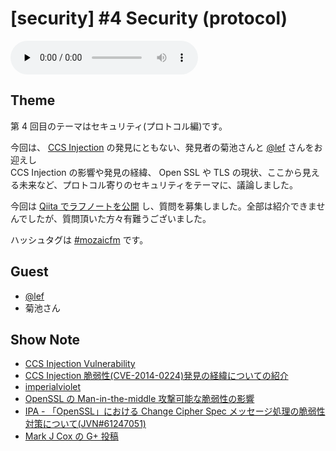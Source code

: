 # [security] #4 Security (protocol)

<audio preload="none" src="https://files.mozaic.fm/mozaic-ep4.m4a" controls></audio>


## Theme

第 4 回目のテーマはセキュリティ(プロトコル編)です。

今回は、 [CCS Injection](http://t.umblr.com/redirect?z=http%3A%2F%2Fccsinjection.lepidum.co.jp%2Fja.html&t=ZmFlMzZhZGMyNjA2MDU5ZDUzNTJmZWQwNTM2ZjFhZmJmMWYyMWQzMywyNkZTeUFxTw%3D%3D) の発見にともない、発見者の菊池さんと [@lef](https://twitter.com/lefb) さんをお迎えし  
CCS Injection の影響や発見の経緯、 Open SSL や TLS の現状、ここから見える未来など、プロトコル寄りのセキュリティをテーマに、議論しました。

今回は [Qiita でラフノートを公開](http://t.umblr.com/redirect?z=http%3A%2F%2Fqiita.com%2FJxck_%2Fitems%2F324f5b68f2da4add6a45&t=NDdhYmRlYmQ4Mjk4MTc0YWNiZmVhNGE4NDY5NDUyNDAxNGYwNzQ1NywyNkZTeUFxTw%3D%3D) し、質問を募集しました。全部は紹介できませんでしたが、質問頂いた方々有難うございました。

ハッシュタグは [#mozaicfm](https://twitter.com/search?q=mozaicfm&src=hash) です。


## Guest

- [@lef](https://twitter.com/lef)
- 菊池さん


## Show Note

- [CCS Injection Vulnerability](http://t.umblr.com/redirect?z=http%3A%2F%2Fccsinjection.lepidum.co.jp%2Fja.html&t=ZmFlMzZhZGMyNjA2MDU5ZDUzNTJmZWQwNTM2ZjFhZmJmMWYyMWQzMywyNkZTeUFxTw%3D%3D)
- [CCS Injection 脆弱性(CVE-2014-0224)発見の経緯についての紹介](http://t.umblr.com/redirect?z=http%3A%2F%2Fccsinjection.lepidum.co.jp%2Fblog%2F2014-06-05%2FCCS-Injection%2Findex.html&t=MzM3MGQxOTM4N2NmNzM5MDhmMTgwYjVlOWE1ZGU2Y2IzNmVmY2MwYywyNkZTeUFxTw%3D%3D)
- [imperialviolet](http://t.umblr.com/redirect?z=https%3A%2F%2Fwww.imperialviolet.org%2F2014%2F06%2F05%2Fearlyccs.html&t=ZDU4NzhlYTAyYmUzMDY1MTE3OTMxYTQ1NDFmOGI3ZjY0YjA0YzMwNCwyNkZTeUFxTw%3D%3D)
- [OpenSSL の Man-in-the-middle 攻撃可能な脆弱性の影響](http://t.umblr.com/redirect?z=https%3A%2F%2Fsect.iij.ad.jp%2Fd%2F2014%2F06%2F069806.html&t=YTUxOGI2ZTI3ODI3YjE5YzRhMDUxM2M4YmRmZGUzMTE3NDg1MDI5NiwyNkZTeUFxTw%3D%3D)
- [IPA - 「OpenSSL」における Change Cipher Spec メッセージ処理の脆弱性対策について(JVN#61247051)](http://t.umblr.com/redirect?z=http%3A%2F%2Fwww.ipa.go.jp%2Fsecurity%2Fciadr%2Fvul%2F20140606-jvn.html&t=YzBkZGI4NzE1ZjMyZGYyY2Y2ZGRmNTM0MzA0NjIxZTk3YWRkNWU2YiwyNkZTeUFxTw%3D%3D)
- [Mark J Cox の G+ 投稿](http://t.umblr.com/redirect?z=https%3A%2F%2Fplus.google.com%2Fapp%2Fbasic%2Fstream%2Fz12xhp3hbzbhhjgfm22ncvtbeua1dpaa004&t=N2UzZjI1YjA2NmU2MzZhZDBjZjUwYjc0YmU2NDExNTBmMWIwNWRjYSwyNkZTeUFxTw%3D%3D)
